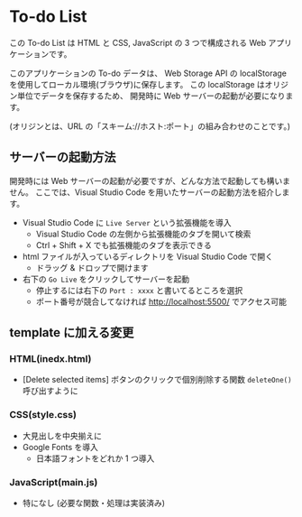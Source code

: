 # To-do List

この To-do List は HTML と CSS, JavaScript の 3 つで構成される Web アプリケーションです。

このアプリケーションの To-do データは、
Web Storage API の localStorage を使用してローカル環境(ブラウザ)に保存します。
この localStorage はオリジン単位でデータを保存するため、
開発時に Web サーバーの起動が必要になります。

(オリジンとは、URL の「スキーム://ホスト:ポート」の組み合わせのことです。)

## サーバーの起動方法

開発時には Web サーバーの起動が必要ですが、どんな方法で起動しても構いません。
ここでは、Visual Studio Code を用いたサーバーの起動方法を紹介します。

- Visual Studio Code に `Live Server` という拡張機能を導入
  - Visual Studio Code の左側から拡張機能のタブを開いて検索
  - Ctrl + Shift + X でも拡張機能のタブを表示できる
- html ファイルが入っているディレクトリを Visual Studio Code で開く
  - ドラッグ & ドロップで開けます
- 右下の `Go Live` をクリックしてサーバーを起動
  - 停止するには右下の `Port : xxxx` と書いてるところを選択
  - ポート番号が競合してなければ <http://localhost:5500/> でアクセス可能

## template に加える変更

### HTML(inedx.html)

- [Delete selected items] ボタンのクリックで個別削除する関数 `deleteOne()` 呼び出すように

### CSS(style.css)

- 大見出しを中央揃えに
- Google Fonts を導入
  - 日本語フォントをどれか 1 つ導入

### JavaScript(main.js)

- 特になし (必要な関数・処理は実装済み)
